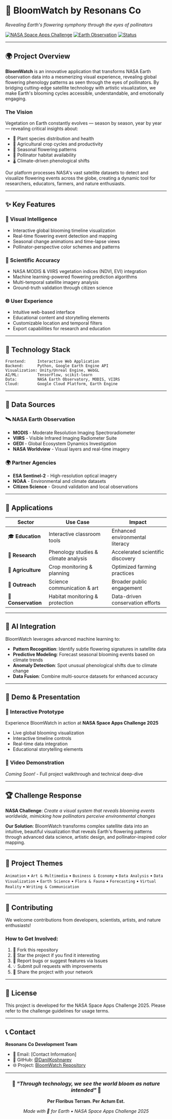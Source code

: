 # 🌸 BloomWatch by Resonans Co

*Revealing Earth's flowering symphony through the eyes of pollinators*

[![NASA Space Apps Challenge](https://img.shields.io/badge/NASA-Space%20Apps%20Challenge-blue)](https://www.spaceappschallenge.org/)
[![Earth Observation](https://img.shields.io/badge/Data-NASA%20Earth%20Observation-green)](https://earthdata.nasa.gov/)
[![Status](https://img.shields.io/badge/Status-In%20Development-orange)](https://github.com/DanilKoshnarev/BloomWatchbyResonansCo)

---

## 🌍 Project Overview

**BloomWatch** is an innovative application that transforms NASA Earth observation data into a mesmerizing visual experience, revealing global flowering phenology patterns as seen through the eyes of pollinators. By bridging cutting-edge satellite technology with artistic visualization, we make Earth's blooming cycles accessible, understandable, and emotionally engaging.

### The Vision
Vegetation on Earth constantly evolves — season by season, year by year — revealing critical insights about:
- 🌱 Plant species distribution and health
- 🚜 Agricultural crop cycles and productivity  
- 🌺 Seasonal flowering patterns
- 🐝 Pollinator habitat availability
- 🌡️ Climate-driven phenological shifts

Our platform processes NASA's vast satellite datasets to detect and visualize flowering events across the globe, creating a dynamic tool for researchers, educators, farmers, and nature enthusiasts.

---

## ✨ Key Features

### 🎨 **Visual Intelligence**
- Interactive global blooming timeline visualization
- Real-time flowering event detection and mapping
- Seasonal change animations and time-lapse views
- Pollinator-perspective color schemes and patterns

### 🔬 **Scientific Accuracy**
- NASA MODIS & VIIRS vegetation indices (NDVI, EVI) integration
- Machine learning-powered flowering prediction algorithms
- Multi-temporal satellite imagery analysis
- Ground-truth validation through citizen science

### 🌐 **User Experience**
- Intuitive web-based interface
- Educational content and storytelling elements
- Customizable location and temporal filters
- Export capabilities for research and education

---

## 🚀 Technology Stack

```
Frontend:     Interactive Web Application
Backend:      Python, Google Earth Engine API
Visualization: Unity/Unreal Engine, WebGL
AI/ML:        TensorFlow, scikit-learn
Data:         NASA Earth Observatory, MODIS, VIIRS
Cloud:        Google Cloud Platform, Earth Engine
```

---

## 📡 Data Sources

### 🛰️ **NASA Earth Observation**
- **MODIS** - Moderate Resolution Imaging Spectroradiometer
- **VIIRS** - Visible Infrared Imaging Radiometer Suite  
- **GEDI** - Global Ecosystem Dynamics Investigation
- **NASA Worldview** - Visual layers and real-time imagery

### 🌍 **Partner Agencies**
- **ESA Sentinel-2** - High-resolution optical imagery
- **NOAA** - Environmental and climate datasets
- **Citizen Science** - Ground validation and local observations

---

## 🎯 Applications

| Sector | Use Case | Impact |
|--------|----------|---------|
| 🎓 **Education** | Interactive classroom tools | Enhanced environmental literacy |
| 🔬 **Research** | Phenology studies & climate analysis | Accelerated scientific discovery |
| 🚜 **Agriculture** | Crop monitoring & planning | Optimized farming practices |
| 🎨 **Outreach** | Science communication & art | Broader public engagement |
| 🌿 **Conservation** | Habitat monitoring & protection | Data-driven conservation efforts |

---

## 🤖 AI Integration

BloomWatch leverages advanced machine learning to:
- **Pattern Recognition**: Identify subtle flowering signatures in satellite data
- **Predictive Modeling**: Forecast seasonal blooming events based on climate trends
- **Anomaly Detection**: Spot unusual phenological shifts due to climate change
- **Data Fusion**: Combine multi-source datasets for enhanced accuracy

---

## 📱 Demo & Presentation

### 🌟 **Interactive Prototype**
Experience BloomWatch in action at **NASA Space Apps Challenge 2025**
- Live global blooming visualization
- Interactive timeline controls
- Real-time data integration
- Educational storytelling elements

### 🎥 **Video Demonstration**
*Coming Soon!* - Full project walkthrough and technical deep-dive

---

## 🏆 Challenge Response

**NASA Challenge**: *Create a visual system that reveals blooming events worldwide, mimicking how pollinators perceive environmental changes*

**Our Solution**: BloomWatch transforms complex satellite data into an intuitive, beautiful visualization that reveals Earth's flowering patterns through advanced data science, artistic design, and pollinator-inspired color mapping.

---

## 🌈 Project Themes

`Animation` • `Art & Multimedia` • `Business & Economy` • `Data Analysis` • `Data Visualization` • `Earth Science` • `Flora & Fauna` • `Forecasting` • `Virtual Reality` • `Writing & Communication`

---

## 🤝 Contributing

We welcome contributions from developers, scientists, artists, and nature enthusiasts! 

### How to Get Involved:
1. 🍴 Fork this repository
2. 🌟 Star the project if you find it interesting
3. 🐛 Report bugs or suggest features via Issues
4. 💡 Submit pull requests with improvements
5. 📢 Share the project with your network

---

## 📄 License

This project is developed for the NASA Space Apps Challenge 2025. Please refer to the challenge guidelines for usage terms.

---

## 📞 Contact

**Resonans Co Development Team**
- 📧 Email: [Contact Information]
- 🐙 GitHub: [@DanilKoshnarev](https://github.com/DanilKoshnarev)
- 🌐 Project: [BloomWatch Repository](https://github.com/DanilKoshnarev/BloomWatchbyResonansCo)

---

<div align="center">

### 🌸 *"Through technology, we see the world bloom as nature intended"* 🌸

**Per Floribus Terram. Per Actum Est.**

*Made with 💚 for Earth • NASA Space Apps Challenge 2025*

</div>